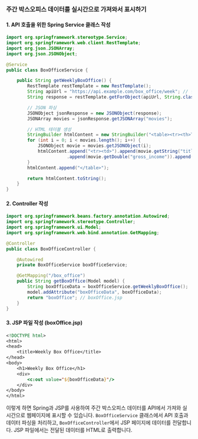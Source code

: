 ### 주간 박스오피스 데이터를 실시간으로 가져와서 표시하기

#### 1. API 호출을 위한 Spring Service 클래스 작성

```java
import org.springframework.stereotype.Service;
import org.springframework.web.client.RestTemplate;
import org.json.JSONArray;
import org.json.JSONObject;

@Service
public class BoxOfficeService {

    public String getWeeklyBoxOffice() {
        RestTemplate restTemplate = new RestTemplate();
        String apiUrl = "https://api.example.com/box_office/week"; // 실제 API URL로 변경
        String response = restTemplate.getForObject(apiUrl, String.class);

        // JSON 파싱
        JSONObject jsonResponse = new JSONObject(response);
        JSONArray movies = jsonResponse.getJSONArray("movies");

        // HTML 테이블 생성
        StringBuilder htmlContent = new StringBuilder("<table><tr><th>Title</th><th>Gross Income</th></tr>");
        for (int i = 0; i < movies.length(); i++) {
            JSONObject movie = movies.getJSONObject(i);
            htmlContent.append("<tr><td>").append(movie.getString("title")).append("</td><td>")
                       .append(movie.getDouble("gross_income")).append("</td></tr>");
        }
        htmlContent.append("</table>");

        return htmlContent.toString();
    }
}
```

#### 2. Controller 작성

```java
import org.springframework.beans.factory.annotation.Autowired;
import org.springframework.stereotype.Controller;
import org.springframework.ui.Model;
import org.springframework.web.bind.annotation.GetMapping;

@Controller
public class BoxOfficeController {

    @Autowired
    private BoxOfficeService boxOfficeService;

    @GetMapping("/box_office")
    public String getBoxOffice(Model model) {
        String boxOfficeData = boxOfficeService.getWeeklyBoxOffice();
        model.addAttribute("boxOfficeData", boxOfficeData);
        return "boxOffice"; // boxOffice.jsp
    }
}
```

#### 3. JSP 파일 작성 (boxOffice.jsp)

```jsp
<!DOCTYPE html>
<html>
<head>
    <title>Weekly Box Office</title>
</head>
<body>
    <h1>Weekly Box Office</h1>
    <div>
        <c:out value="${boxOfficeData}"/>
    </div>
</body>
</html>
```

이렇게 하면 Spring과 JSP를 사용하여 주간 박스오피스 데이터를 API에서 가져와 실시간으로 웹페이지에 표시할 수 있습니다. `BoxOfficeService` 클래스에서 API 호출과 데이터 파싱을 처리하고, `BoxOfficeController`에서 JSP 페이지에 데이터를 전달합니다. JSP 파일에서는 전달된 데이터를 HTML로 출력합니다.
